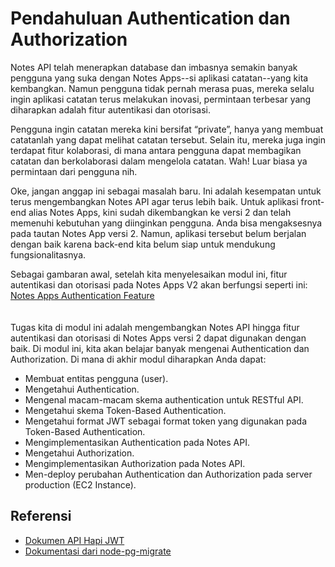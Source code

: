 # Pendahuluan Authentication dan Authorization

Notes API telah menerapkan database dan imbasnya semakin banyak pengguna yang suka dengan Notes Apps--si aplikasi catatan--yang kita kembangkan. Namun pengguna tidak pernah merasa puas, mereka selalu ingin aplikasi catatan terus melakukan inovasi, permintaan terbesar yang diharapkan adalah fitur autentikasi dan otorisasi.

Pengguna ingin catatan mereka kini bersifat “private”, hanya yang membuat catatanlah yang dapat melihat catatan tersebut. Selain itu, mereka juga ingin terdapat fitur kolaborasi, di mana antara pengguna dapat membagikan catatan dan berkolaborasi dalam mengelola catatan. Wah! Luar biasa ya permintaan dari pengguna nih.

Oke, jangan anggap ini sebagai masalah baru. Ini adalah kesempatan untuk terus mengembangkan Notes API agar terus lebih baik. Untuk aplikasi front-end alias Notes Apps, kini sudah dikembangkan ke versi 2 dan telah memenuhi kebutuhan yang diinginkan pengguna. Anda bisa mengaksesnya pada tautan Notes App versi 2. Namun, aplikasi tersebut belum berjalan dengan baik karena back-end kita belum siap untuk mendukung fungsionalitasnya.

Sebagai gambaran awal, setelah kita menyelesaikan modul ini, fitur autentikasi dan otorisasi pada Notes Apps V2 akan berfungsi seperti ini:<br />
[Notes Apps Authentication Feature](https://youtu.be/htdYG3C8G2w)<br />
<br />
<br />
Tugas kita di modul ini adalah mengembangkan Notes API hingga fitur autentikasi dan otorisasi di Notes Apps versi 2 dapat digunakan dengan baik. Di modul ini, kita akan belajar banyak mengenai Authentication dan Authorization. Di mana di akhir modul diharapkan Anda dapat:

- Membuat entitas pengguna (user).
- Mengetahui Authentication.
- Mengenal macam-macam skema authentication untuk RESTful API.
- Mengetahui skema Token-Based Authentication.
- Mengetahui format JWT sebagai format token yang digunakan pada Token-Based Authentication.
- Mengimplementasikan Authentication pada Notes API.
- Mengetahui Authorization.
- Mengimplementasikan Authorization pada Notes API.
- Men-deploy perubahan Authentication dan Authorization pada server production (EC2 Instance).

## Referensi

- [Dokumen API Hapi JWT](https://hapi.dev/module/jwt/api/?v=2.0.1)
- [Dokumentasi dari node-pg-migrate](https://salsita.github.io/node-pg-migrate/#/columns?id=methods)
